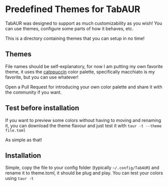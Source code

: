 # Predefined Themes for TabAUR

TabAUR was designed to support as much customizability as you wish! You can use themes, configure some parts of how it behaves, etc.

This is a directory containing themes that you can setup in no time!

## Themes

File names should be self-explanatory, for now I am putting my own favorite theme, it uses the [catppuccin](https://github.com/catppuccin/catppuccin) color palette, specifically macchiato is my favorite, but you can use whatever!

Open a Pull Request for introducing your own color palette and share it with the community if you want.

## Test before installation
If you want to preview some colors without having to moving and renaming it, you can download the theme flavour and just test it with `taur -t --theme file.toml`

As simple as that!

## Installation

Simple, copy the file to your config folder (typically `~/.config/TabAUR`) and rename it to theme.toml, it should be plug and play. You can test your colors using `taur -t`
